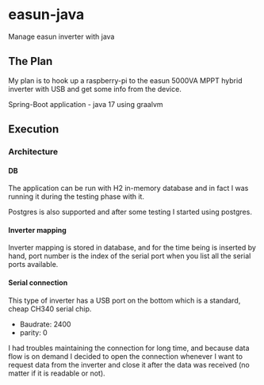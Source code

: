 # easun-java
Manage easun inverter with java

## The Plan

My plan is to hook up a raspberry-pi to the easun 5000VA MPPT hybrid inverter with USB and get some info from the device.

Spring-Boot application - java 17 using graalvm

## Execution

### Architecture

#### DB

The application can be run with H2 in-memory database and in fact I was running it during the testing phase with it.

Postgres is also supported and after some testing I started using postgres.

#### Inverter mapping

Inverter mapping is stored in database, and for the time being is inserted by hand, port number is the index of the serial port when you list all the serial ports available.

#### Serial connection

This type of inverter has a USB port on the bottom which is a standard, cheap CH340 serial chip.

* Baudrate: 2400
* parity: 0

I had troubles maintaining the connection for long time, and because data flow is on demand I decided to open the connection whenever I
want to request data from the inverter and close it after the data was received (no matter if it is readable or not).